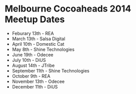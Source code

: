 # Melbourne Cocoaheads 2014 Meetup Dates

- Feburary 13th - REA
- March 13th - Salsa Digital
- April 10th - Domestic Cat
- May 8th - Shine Technologies
- June 19th - Odecee
- July 10th - DiUS
- August 14th - JTribe
- September 11th - Shine Technologies
- October 9th - REA
- November 13th - Odecee
- December 11th - DiUS
